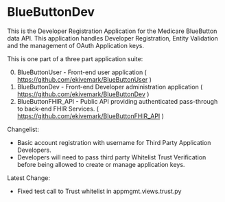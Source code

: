 # BlueButtonDev
This is the Developer Registration Application for the Medicare BlueButton data API. This application handles Developer Registration, Entity Validation and the management of OAuth Application keys.

This is one part of a three part application suite:

0.  BlueButtonUser - Front-end user application 
    ( https://github.com/ekivemark/BlueButtonUser )
0.  BlueButtonDev - Front-end Developer administration application
    ( https://github.com/ekivemark/BlueButtonDev )
0.  BlueButtonFHIR_API - Public API providing authenticated pass-through to back-end FHIR Services. 
    ( https://github.com/ekivemark/BlueButtonFHIR_API ) 
 
Changelist:

*   Basic account registration with username for Third Party Application Developers.
*   Developers will need to pass third party Whitelist Trust Verification before 
    being allowed to create or manage application keys.

Latest Change:

*   Fixed test call to Trust whitelist in appmgmt.views.trust.py

